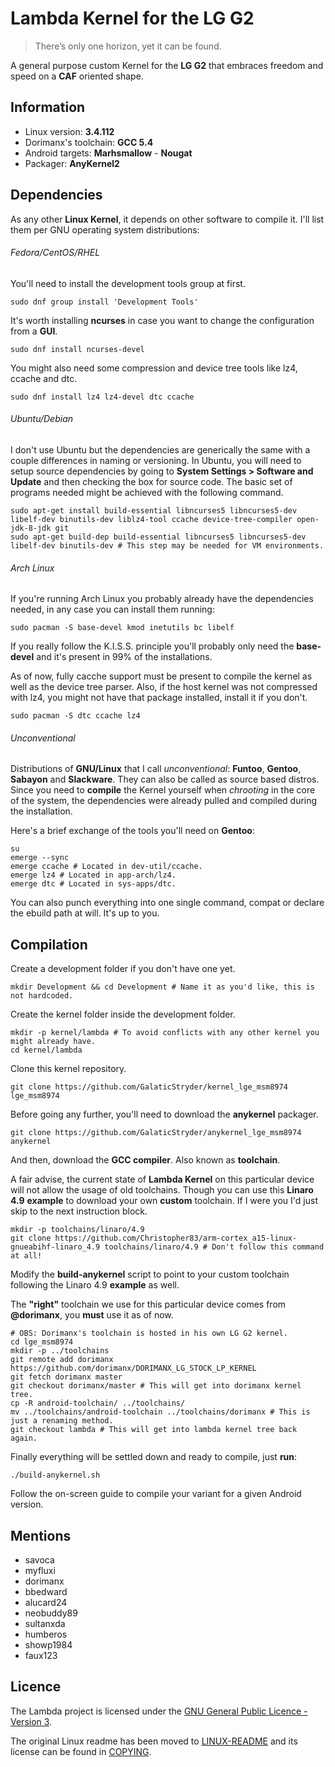 Lambda Kernel for the LG G2
==========================

> There’s only one horizon, yet it can be found.

A general purpose custom Kernel for the **LG G2** that embraces freedom and speed on a **CAF** oriented shape.

Information
-------------------------

- Linux version: **3.4.112**
- Dorimanx's toolchain: **GCC 5.4**
- Android targets: **Marhsmallow** - **Nougat**
- Packager: **AnyKernel2**

Dependencies
-------------------------

As any other **Linux Kernel**, it depends on other software to compile it. I'll list them per GNU operating system distributions:

###### Fedora/CentOS/RHEL

You'll need to install the development tools group at first.

	sudo dnf group install 'Development Tools'

It's worth installing **ncurses** in case you want to change the configuration from a **GUI**.

	sudo dnf install ncurses-devel

You might also need some compression and device tree tools like lz4, ccache and dtc.

	sudo dnf install lz4 lz4-devel dtc ccache

###### Ubuntu/Debian

I don't use Ubuntu but the dependencies are generically the same with a couple differences in naming or versioning. In Ubuntu, you will need to setup source dependencies by going to **System Settings > Software and Update** and then checking the box for source code. The basic set of programs needed might be achieved with the following command.

	sudo apt-get install build-essential libncurses5 libncurses5-dev libelf-dev binutils-dev liblz4-tool ccache device-tree-compiler open-jdk-8-jdk git
	sudo apt-get build-dep build-essential libncurses5 libncurses5-dev libelf-dev binutils-dev # This step may be needed for VM environments.
	
###### Arch Linux

If you're running Arch Linux you probably already have the dependencies needed, in any case you can install them running:

	sudo pacman -S base-devel kmod inetutils bc libelf

If you really follow the K.I.S.S. principle you'll probably only need the **base-devel** and it's present in 99% of the installations.

As of now, fully cacche support must be present to compile the kernel as well as the device tree parser. Also, if the host kernel was not compressed with lz4, you might not have that package installed, install it if you don't.

	sudo pacman -S dtc ccache lz4

###### Unconventional

Distributions of **GNU/Linux** that I call _unconventional_: **Funtoo**, **Gentoo**, **Sabayon** and **Slackware**. They can also be called as source based distros.
Since you need to **compile** the Kernel yourself when _chrooting_ in the core of the system, the dependencies were already pulled and compiled during the installation.

Here's a brief exchange of the tools you'll need on **Gentoo**:

	su
	emerge --sync
	emerge ccache # Located in dev-util/ccache.
	emerge lz4 # Located in app-arch/lz4.
	emerge dtc # Located in sys-apps/dtc.

You can also punch everything into one single command, compat or declare the ebuild path at will. It's up to you.

Compilation
-------------------------

Create a development folder if you don't have one yet.

	mkdir Development && cd Development # Name it as you'd like, this is not hardcoded.

Create the kernel folder inside the development folder.

	mkdir -p kernel/lambda # To avoid conflicts with any other kernel you might already have.
	cd kernel/lambda

Clone this kernel repository.

	git clone https://github.com/GalaticStryder/kernel_lge_msm8974 lge_msm8974

Before going any further, you'll need to download the __anykernel__ packager.

	git clone https://github.com/GalaticStryder/anykernel_lge_msm8974 anykernel

And then, download the **GCC compiler**. Also known as **toolchain**.

A fair advise, the current state of **Lambda Kernel** on this particular device will not allow the usage of old toolchains. Though you can use this **Linaro 4.9** __example__ to download your own **custom** toolchain. If I were you I'd just skip to the next instruction block.

	mkdir -p toolchains/linaro/4.9
	git clone https://github.com/Christopher83/arm-cortex_a15-linux-gnueabihf-linaro_4.9 toolchains/linaro/4.9 # Don't follow this command at all!

Modify the **build-anykernel** script to point to your custom toolchain following the Linaro 4.9 **example** as well.

The **"right"** toolchain we use for this particular device comes from **@dorimanx**, you **must** use it as of now.

	# OBS: Dorimanx's toolchain is hosted in his own LG G2 kernel.
	cd lge_msm8974
	mkdir -p ../toolchains
	git remote add dorimanx https://github.com/dorimanx/DORIMANX_LG_STOCK_LP_KERNEL
	git fetch dorimanx master
	git checkout dorimanx/master # This will get into dorimanx kernel tree.
	cp -R android-toolchain/ ../toolchains/
	mv ../toolchains/android-toolchain ../toolchains/dorimanx # This is just a renaming method.
	git checkout lambda # This will get into lambda kernel tree back again.

Finally everything will be settled down and ready to compile, just **run**:

	./build-anykernel.sh

Follow the on-screen guide to compile your variant for a given Android version.

Mentions
-------------------------

- savoca
- myfluxi
- dorimanx
- bbedward
- alucard24
- neobuddy89
- sultanxda
- humberos
- showp1984
- faux123

Licence
-------------------------

The Lambda project is licensed under the [GNU General Public Licence - Version 3](gpl-3.0.md).

The original Linux readme has been moved to [LINUX-README](LINUX-README) and its license can be found in [COPYING](COPYING).
